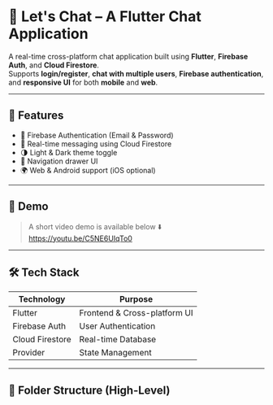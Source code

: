 # 💬 Let's Chat – A Flutter Chat Application

A real-time cross-platform chat application built using **Flutter**, **Firebase Auth**, and **Cloud Firestore**.  
Supports **login/register**, **chat with multiple users**, **Firebase authentication**, and **responsive UI** for both **mobile** and **web**.

---

## 🚀 Features

- 🔐 Firebase Authentication (Email & Password)
- 💬 Real-time messaging using Cloud Firestore
- 🌗 Light & Dark theme toggle
- 🧭 Navigation drawer UI
- 🌍 Web & Android support (iOS optional)

---

## 📸 Demo



> A short video demo is available below ⬇️
https://youtu.be/C5NE6UIqTo0
---

## 🛠️ Tech Stack

| Technology        | Purpose                                |
|-------------------|----------------------------------------|
| Flutter           | Frontend & Cross-platform UI           |
| Firebase Auth     | User Authentication                    |
| Cloud Firestore   | Real-time Database                     |
| Provider          | State Management                       |

---

## 📂 Folder Structure (High-Level)


